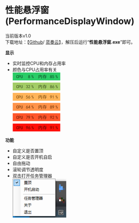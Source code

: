 # 性能悬浮窗(PerformanceDisplayWindow)   
   
当前版本v1.0   
下载地址：【[Github](https://github.com/tp1415926535/PerformanceDisplayWindow/raw/main/%E6%80%A7%E8%83%BD%E6%82%AC%E6%B5%AE%E7%AA%97.rar)/ [蓝奏云](https://wws.lanzous.com/iv7vwhijd1i)】，解压后运行“**性能悬浮窗.exe**”即可。   
   
    
**显示**
- 实时监控CPU和内存占用率   
- 颜色与CPU占用率有关   
![不同颜色](https://github.com/tp1415926535/PerformanceDisplayWindow/raw/main/%E6%80%A7%E8%83%BD%E6%82%AC%E6%B5%AE%E7%AA%97%E6%88%AA%E5%9B%BE/%E6%80%A7%E8%83%BD%E6%82%AC%E6%B5%AE%E7%AA%97%E9%A2%9C%E8%89%B2.jpg)
   
**功能**   
- 自定义是否置顶   
- 自定义是否开机自启   
- 自由拖动   
- 滚轮调节透明度    
- 双击打开任务管理器    
![右键菜单](https://github.com/tp1415926535/PerformanceDisplayWindow/raw/main/%E6%80%A7%E8%83%BD%E6%82%AC%E6%B5%AE%E7%AA%97%E6%88%AA%E5%9B%BE/%E6%80%A7%E8%83%BD%E6%82%AC%E6%B5%AE%E7%AA%97%E5%8F%B3%E9%94%AE.png)
